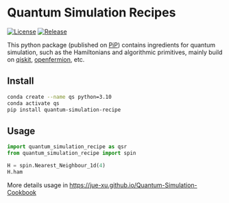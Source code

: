 # Quantum Simulation Recipes
<!-- ![Figure](./figs/idea.png) -->
[![License](https://img.shields.io/github/license/Jue-Xu/Quantum-Simulation-Recipe.svg?style=popout-square)](https://opensource.org/licenses/Apache-2.0)
[![Release](https://img.shields.io/github/v/release/jue-xu/Quantum-Simulation-Recipe?include_prereleases)](https://github.com/Jue-Xu/Quantum-Simulation-Recipe/releases)

This python package (published on [PiP](https://pypi.org/project/quantum-simulation-recipe/)) contains ingredients for quantum simulation, such as the Hamiltonians and algorithmic primitives, mainly build on [qiskit](https://www.ibm.com/quantum/qiskit), [openfermion](https://github.com/quantumlib/OpenFermion), etc.

##  Install
```bash
conda create --name qs python=3.10 
conda activate qs
pip install quantum-simulation-recipe
```

## Usage
```python
import quantum_simulation_recipe as qsr
from quantum_simulation_recipe import spin

H = spin.Nearest_Neighbour_1d(4)
H.ham
```
More details usage in
https://jue-xu.github.io/Quantum-Simulation-Cookbook
<!-- https://github.com/Jue-Xu/Quantum-Simulation-Recipe/tree/main/tests/test.ipynb -->


<!-- ## Content
### Common Hamiltonians
- Spin Lattice: nearest-neighbor, power-law, IQP
- Fermion: chemical molecule, SYK
- Boson: Hubbard
- Field: lattice gauge
- open system [todo]

### States
- entangled state: GHZ, W state
- random state (Haar random, one-design)

### Operator
- random Pauli strings
- OTOC

### Channels
- noise channel (depolarize, dephase)

### Measures 
- norm: operator, trace distance, fidelity ...
- error bound
- overlap, entanglement, entropy

### Algorithmic primitives
- Trotter-Suzuki (product formula)
- LCU
- QSP
- ITE

## Misc
Support Jax -->